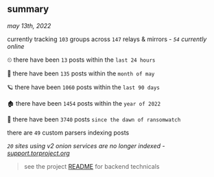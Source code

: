 
## summary
_may 13th, 2022_

currently tracking `103` groups across `147` relays & mirrors - _`54` currently online_

⏲ there have been `13` posts within the `last 24 hours`

🦈 there have been `135` posts within the `month of may`

🪐 there have been `1060` posts within the `last 90 days`

🏚 there have been `1454` posts within the `year of 2022`

🦕 there have been `3740` posts `since the dawn of ransomwatch`

there are `49` custom parsers indexing posts

_`20` sites using v2 onion services are no longer indexed - [support.torproject.org](https://support.torproject.org/onionservices/v2-deprecation/)_

> see the project [README](https://github.com/thetanz/ransomwatch#ransomwatch--) for backend technicals

